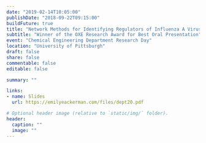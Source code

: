 ```yaml
---
date: "2019-02-14T10:05:00"
publishDate: "2018-09-22T09:15:00"
buildFuture: true 
title: "Network Methods for Identifying Regulators of Influenza A Virus Infection"
subtitle: "Winner of the OXE Research Award for Best Oral Presentation"
event: "Chemical Engineering Department Research Day"
location: "University of Pittsburgh"
draft: false  
share: false
commentable: false
editable: false

summary: ""

links:
- name: Slides
  url: https://emilyeackerman.com/files/dept20.pdf

# Optional header image (relative to `static/img/` folder).
header:
  caption: ""
  image: ""
---
```



